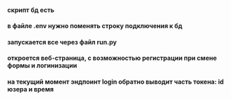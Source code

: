 #### скрипт бд есть
#### в файле .env нужно поменять строку подключения к бд  
#### запускается все через файл run.py 
#### откроется веб-страница, с возможностью регистрации при смене формы и логинизации
#### на текущий момент эндпоинт login обратно выводит часть токена: id юзера и время
